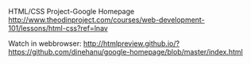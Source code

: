 HTML/CSS Project-Google Homepage
http://www.theodinproject.com/courses/web-development-101/lessons/html-css?ref=lnav

Watch in webbrowser: http://htmlpreview.github.io/?https://github.com/dinehanu/google-homepage/blob/master/index.html
